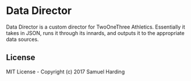 # Data Director
Data Director is a custom director for TwoOneThree Athletics. Essentially it takes in JSON, runs it through its innards, and outputs it to the appropriate data sources.

## License

MIT License - Copyright (c) 2017 Samuel Harding